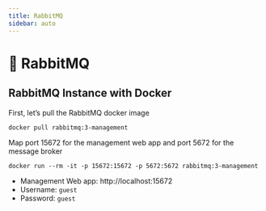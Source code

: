 ```yaml
---
title: RabbitMQ
sidebar: auto
---
```


# 🐇 RabbitMQ

## RabbitMQ Instance with Docker

First, let’s pull the RabbitMQ docker image

```
docker pull rabbitmq:3-management
```

Map port 15672 for the management web app and port 5672 for the message broker

```
docker run --rm -it -p 15672:15672 -p 5672:5672 rabbitmq:3-management
```

* Management Web app: http://localhost:15672
* Username: `guest`
* Password: `guest`